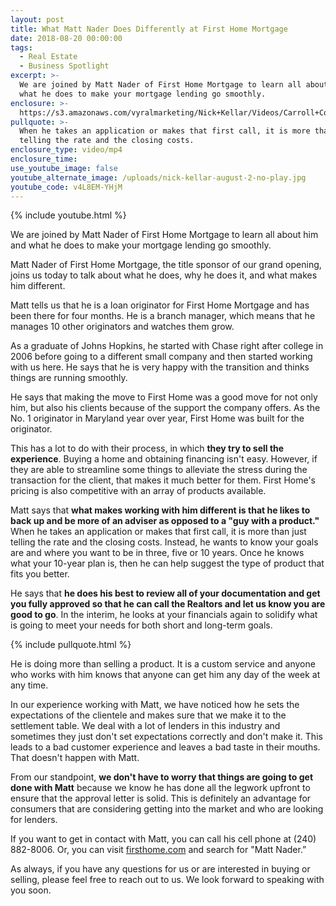 ```yaml
---
layout: post
title: What Matt Nader Does Differently at First Home Mortgage
date: 2018-08-20 00:00:00
tags:
  - Real Estate
  - Business Spotlight
excerpt: >-
  We are joined by Matt Nader of First Home Mortgage to learn all about him and
  what he does to make your mortgage lending go smoothly.
enclosure: >-
  https://s3.amazonaws.com/vyralmarketing/Nick+Kellar/Videos/Carroll+County+Real+Estate+-+What+Matt+Nader+Does+Differently+at+First+Home+Mortgage.mp4
pullquote: >-
  When he takes an application or makes that first call, it is more than just
  telling the rate and the closing costs.
enclosure_type: video/mp4
enclosure_time:
use_youtube_image: false
youtube_alternate_image: /uploads/nick-kellar-august-2-no-play.jpg
youtube_code: v4L8EM-YHjM
---
```


{% include youtube.html %}

We are joined by Matt Nader of First Home Mortgage to learn all about him and what he does to make your mortgage lending go smoothly.

Matt Nader of First Home Mortgage, the title sponsor of our grand opening, joins us today to talk about what he does, why he does it, and what makes him different.

Matt tells us that he is a loan originator for First Home Mortgage and has been there for four months. He is a branch manager, which means that he manages 10 other originators and watches them grow.

As a graduate of Johns Hopkins, he started with Chase right after college in 2006 before going to a different small company and then started working with us here. He says that he is very happy with the transition and thinks things are running smoothly.

He says that making the move to First Home was a good move for not only him, but also his clients because of the support the company offers. As the No. 1 originator in Maryland year over year, First Home was built for the originator.

This has a lot to do with their process, in which&nbsp;**they try to sell the experience**. Buying a home and obtaining financing isn't easy. However, if they are able to streamline some things to alleviate the stress during the transaction for the client, that makes it much better for them. First Home's pricing is also competitive with an array of products available.

Matt says that **what makes working with him different is that he likes to back up and be more of an adviser as opposed to a "guy with a product."** When he takes an application or makes that first call, it is more than just telling the rate and the closing costs. Instead, he wants to know your goals are and where you want to be in three, five or 10 years. Once he knows what your 10-year plan is, then he can help suggest the type of product that fits you better.

He says that **he does his best to review all of your documentation and get you fully approved so that he can call the Realtors and let us know you are good to go**. In the interim, he looks at your financials again to solidify what is going to meet your needs for both short and long-term goals.

{% include pullquote.html %}

He is doing more than selling a product. It is a custom service and anyone who works with him knows that anyone can get him any day of the week at any time.

In our experience working with Matt, we have noticed how he sets the expectations of the clientele and makes sure that we make it to the settlement table. We deal with a lot of lenders in this industry and sometimes they just don't set expectations correctly and don't make it. This leads to a bad customer experience and leaves a bad taste in their mouths. That doesn't happen with Matt.

From our standpoint, **we don't have to worry that things are going to get done with Matt** because we know he has done all the legwork upfront to ensure that the approval letter is solid. This is definitely an advantage for consumers that are considering getting into the market and who are looking for lenders.

If you want to get in contact with Matt, you can call his cell phone at (240) 882-8006. Or, you can visit&nbsp;[firsthome.com](https://firsthome.com/)&nbsp;and search for "Matt Nader.”

As always, if you have any questions for us or are interested in buying or selling, please feel free to reach out to us. We look forward to speaking with you soon.